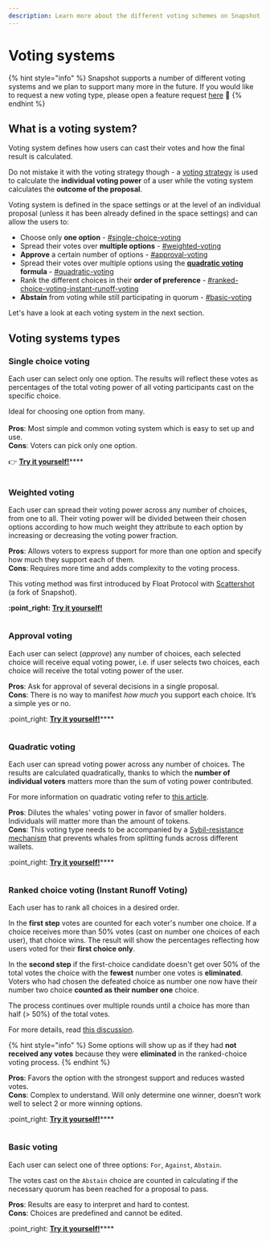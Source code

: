 ```yaml
---
description: Learn more about the different voting schemes on Snapshot.
---
```


# Voting systems

{% hint style="info" %}
Snapshot supports a number of different voting systems and we plan to support many more in the future. If you would like to request a new voting type, please open a feature request [here](https://features.snapshot.org/feature-requests) :pray:&#x20;
{% endhint %}

## What is a voting system?

Voting system defines how users can cast their votes and how the final result is calculated.

Do not mistake it with the voting strategy though - a [voting strategy](../strategies/what-is-a-strategy.md) is used to calculate the **individual voting power** of a user while the voting system calculates the **outcome of the proposal**.

Voting system is defined in the space settings or at the level of an individual proposal (unless it has been already defined in the space settings) and can allow the users to:&#x20;

* Choose only **one option** - [#single-choice-voting](voting-types.md#single-choice-voting "mention")
* Spread their votes over **multiple options** - [#weighted-voting](voting-types.md#weighted-voting "mention")
* **Approve** a certain number of options - [#approval-voting](voting-types.md#approval-voting "mention")
* Spread their votes over multiple options using the [**quadratic voting**](https://en.wikipedia.org/wiki/Quadratic\_voting) **formula** - [#quadratic-voting](voting-types.md#quadratic-voting "mention")
* Rank the different choices in their **order of preference** - [#ranked-choice-voting-instant-runoff-voting](voting-types.md#ranked-choice-voting-instant-runoff-voting "mention")
* **Abstain** from voting while still participating in quorum - [#basic-voting](voting-types.md#basic-voting "mention")

Let's have a look at each voting system in the next section.

## Voting systems types

### Single choice voting

Each user can select only one option. The results will reflect these votes as percentages of the total voting power of all voting participants cast on the specific choice.&#x20;

Ideal for choosing one option from many.\
\
**Pros**: Most simple and common voting system which is easy to set up and use.\
**Cons**: Voters can pick only one option.

👉 [**Try it yourself!**](https://snapshot.org/#/pistachiodao.eth/proposal/0x02c3fcd64e86157d07c88e5a715ac08f57655917f8bfd5be30a99092136511ec)****

<figure><img src="../.gitbook/assets/image (4).png" alt=""><figcaption></figcaption></figure>

### Weighted voting

Each user can spread their voting power across any number of choices, from one to all. Their voting power will be divided between their chosen options according to how much weight they attribute to each option by increasing or decreasing the voting power fraction.

**Pros**: Allows voters to express support for more than one option and specify how much they support each of them.\
**Cons**: Requires more time and adds complexity to the voting process.

This voting method was first introduced by Float Protocol with [Scattershot](https://github.com/FloatProtocol/scattershot) (a fork of Snapshot).

****:point\_right: [**Try it yourself!**](https://snapshot.org/#/pistachiodao.eth/proposal/0xf93f1ac80e22cc930b1eef1d20bd34671ccc33b88b04695479c9de364451d77f)****

<figure><img src="../.gitbook/assets/image (1).png" alt=""><figcaption></figcaption></figure>

### Approval voting

Each user can select (_approve_) any number of choices, each selected choice will receive equal voting power, i.e. if user selects two choices, each choice will receive the total voting power of the user.

**Pros**: Ask for approval of several decisions in a single proposal.\
**Cons**: There is no way to manifest _how much_ you support each choice. It’s a simple yes or no.

:point\_right: [**Try it yourself!**](https://snapshot.org/#/pistachiodao.eth/proposal/0x08c3bd2960700525770a1d634f8599ba967e55fcc05b6c1649d984d88253769d)****

<figure><img src="../.gitbook/assets/image (7).png" alt=""><figcaption></figcaption></figure>

### Quadratic voting

Each user can spread voting power across any number of choices. The results are calculated quadratically, thanks to which the **number of individual voters** matters more than the sum of voting power contributed.&#x20;

For more information on quadratic voting refer to [this article](https://en.wikipedia.org/wiki/Quadratic\_voting).

**Pros**: Dilutes the whales' voting power in favor of smaller holders. Individuals will matter more than the amount of tokens. \
**Cons**: This voting type needs to be accompanied by a [Sybil-resistance mechanism](../strategies/what-is-a-strategy-1.md) that prevents whales from splitting funds across different wallets.&#x20;

:point\_right: [**Try it yourself!**](https://snapshot.org/#/pistachiodao.eth/proposal/0x21f64875abbca71762a980efae43ab62b546d54f19a208d0e61a5d7cee571a35)****

<figure><img src="../.gitbook/assets/image (3).png" alt=""><figcaption></figcaption></figure>

### Ranked choice voting (Instant Runoff Voting)

Each user has to rank all choices in a desired order.&#x20;

In the **first step** votes are counted for each voter's number one choice. If a choice receives more than 50% votes (cast on number one choices of each user), that choice wins. The result will show the percentages reflecting how users voted for their **first choice only**.

In the **second step** if the first-choice candidate doesn't get over 50% of the total votes the choice with the **fewest** number one votes is **eliminated**. Voters who had chosen the defeated choice as number one now have their number two choice **counted as their number one** choice.&#x20;

The process continues over multiple rounds until a choice has more than half (> 50%) of the total votes.&#x20;

For more details, read [this discussion](https://github.com/snapshot-labs/snapshot/discussions/1624).

{% hint style="info" %}
Some options will show up as if they had **not received any votes** because they were **eliminated** in the ranked-choice voting process.
{% endhint %}

**Pros**: Favors the option with the strongest support and reduces wasted votes. \
**Cons**: Complex to understand. Will only determine one winner, doesn’t work well to select 2 or more winning options.

:point\_right: [**Try it yourself!**](https://snapshot.org/#/pistachiodao.eth/proposal/0x5003da0f03e718b461e53fe10a998b60172e2e108472153282fcef781c300f23)****

<figure><img src="../.gitbook/assets/image (11).png" alt=""><figcaption></figcaption></figure>

### Basic voting

Each user can select one of three options: `For`, `Against`, `Abstain`.

The votes cast on the `Abstain` choice are counted in calculating if the necessary quorum has been reached for a proposal to pass.

**Pros**: Results are easy to interpret and hard to contest.\
**Cons**: Choices are predefined and cannot be edited.&#x20;

:point\_right: [**Try it yourself!**](https://snapshot.org/#/pistachiodao.eth/proposal/0x38c654c0f81b63ea1839ec3b221fad6ecba474aa0c4e8b4e8bc957f70100e753)****

<figure><img src="../.gitbook/assets/image (9).png" alt=""><figcaption></figcaption></figure>
